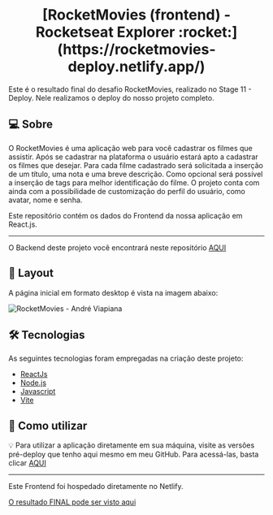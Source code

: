 <p align="center">
  <h1 align="center">[RocketMovies (frontend) - Rocketseat Explorer :rocket:](https://rocketmovies-deploy.netlify.app/)
</h1>
</p>

Este é o resultado final do desafio RocketMovies, realizado no Stage 11 - Deploy. Nele realizamos o deploy do nosso projeto completo.

## 💻 Sobre
O RocketMovies é uma aplicação web para você cadastrar os filmes que assistir. Após se cadastrar na plataforma o usuário estará apto a cadastrar os filmes que desejar. Para cada filme cadastrado será solicitada a inserção de um título, uma nota e uma breve descrição. Como opcional será possível a inserção de tags para melhor identificação do filme. O projeto conta com ainda com a possibilidade de customização do perfil do usuário, como avatar, nome e senha.

Este repositório contém os dados do Frontend da nossa aplicação em React.js.

___

O Backend deste projeto você encontrará neste repositório [AQUI](https://github.com/andreviapiana/RocketMovies-Stage-11-Backend)


## 🎨 Layout
A página inicial em formato desktop é vista na imagem abaixo:

![RocketMovies - André Viapiana](https://user-images.githubusercontent.com/106932234/186273254-9768328e-9994-491a-9a05-707e0733edd1.png)


## 🛠 Tecnologias

As seguintes tecnologias foram empregadas na criação deste projeto:

- [ReactJs](https://reactjs.org)
- [Node.js](https://nodejs.org/en/)
- [Javascript](https://developer.mozilla.org/pt-BR/docs/Web/JavaScript)
- [Vite](https://vitejs.dev/)


## 🚀 Como utilizar

💡 Para utilizar a aplicação diretamente em sua máquina, visite as versões pré-deploy que tenho aqui mesmo em meu GitHub.
Para acessá-las, basta clicar [AQUI](https://github.com/andreviapiana/RocketMovies-Stage-10)

___

Este Frontend foi hospedado diretamente no Netlify.

[O resultado FINAL pode ser visto aqui](https://rocketmovies-deploy.netlify.app/)
